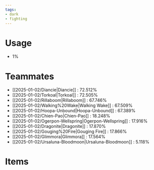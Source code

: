 ```yaml
---
tags:
- dark
- fighting
---
```

# Usage
- 1%
# Teammates
- [[2025-01-02/Diancie|Diancie]] : 72.512%
- [[2025-01-02/Torkoal|Torkoal]] : 72.505%
- [[2025-01-02/Rillaboom|Rillaboom]] : 67.746%
- [[2025-01-02/Walking%20Wake|Walking Wake]] : 67.509%
- [[2025-01-02/Hoopa-Unbound|Hoopa-Unbound]] : 67.389%
- [[2025-01-02/Chien-Pao|Chien-Pao]] : 18.248%
- [[2025-01-02/Ogerpon-Wellspring|Ogerpon-Wellspring]] : 17.916%
- [[2025-01-02/Dragonite|Dragonite]] : 17.870%
- [[2025-01-02/Gouging%20Fire|Gouging Fire]] : 17.866%
- [[2025-01-02/Glimmora|Glimmora]] : 17.564%
- [[2025-01-02/Ursaluna-Bloodmoon|Ursaluna-Bloodmoon]] : 5.118%
# Items